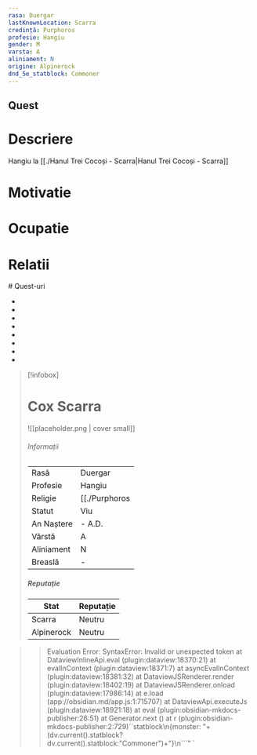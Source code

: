 ```yaml
---
rasa: Duergar
lastKnownLocation: Scarra
credință: Purphoros
profesie: Hangiu
gender: M
varsta: A
aliniament: N
origine: Alpinerock
dnd_5e_statblock: Commoner
---
```


## Quest


# Descriere
Hangiu la [[./Hanul Trei Cocoși - Scarra|Hanul Trei Cocoși - Scarra]]

# Motivatie
# Ocupatie
# Relatii
<div><ul class="dataview list-view-ul"></ul></div>
# Quest-uri 
<div><ul class="dataview list-view-ul"><li><span></span></li><li><span></span></li><li><span></span></li><li><span></span></li><li><span></span></li><li><span></span></li><li><span></span></li><li><span></span></li></ul></div>




> [!infobox]
> # Cox Scarra
> ![[placeholder.png | cover small]]
> ###### Informații
> |  |   |
> | ---- | ---- |
> | Rasă | Duergar |
> | Profesie | Hangiu |
> | Religie |  [[./Purphoros|Purphoros]] |
> | Statut | Viu | 
> | An Naștere | \- A.D. |
> | Vârstă | A |
> | Aliniament | N |
> | Breaslă | \- |
> ##### Reputație
> | Stat |  Reputație |
> | ---- |  --- |
> | Scarra |  Neutru |
> | Alpinerock |  Neutru |


>>
>>Evaluation Error: SyntaxError: Invalid or unexpected token
    at DataviewInlineApi.eval (plugin:dataview:18370:21)
    at evalInContext (plugin:dataview:18371:7)
    at asyncEvalInContext (plugin:dataview:18381:32)
    at DataviewJSRenderer.render (plugin:dataview:18402:19)
    at DataviewJSRenderer.onload (plugin:dataview:17986:14)
    at e.load (app://obsidian.md/app.js:1:715707)
    at DataviewApi.executeJs (plugin:dataview:18921:18)
    at eval (plugin:obsidian-mkdocs-publisher:26:51)
    at Generator.next (<anonymous>)
    at r (plugin:obsidian-mkdocs-publisher:2:729)``statblock\n{monster: "+(dv.current().statblock?dv.current().statblock:"Commoner")+"}\n```" `


